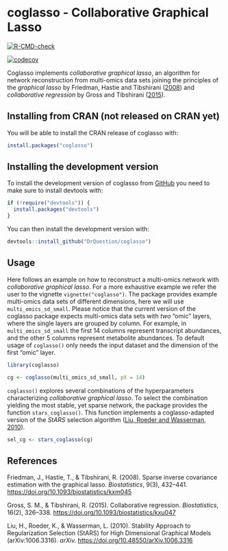
<!-- README.md is generated from README.Rmd. Please edit that file -->

# coglasso - Collaborative Graphical Lasso

<!-- badges: start -->

[![R-CMD-check](https://github.com/DrQuestion/coglasso/actions/workflows/R-CMD-check.yaml/badge.svg)](https://github.com/DrQuestion/coglasso/actions/workflows/R-CMD-check.yaml)

[![codecov](https://codecov.io/gh/DrQuestion/coglasso/graph/badge.svg?token=Q370RQ1CAD)](https://app.codecov.io/gh/DrQuestion/coglasso)
<!-- badges: end -->

Coglasso implements *collaborative graphical lasso*, an algorithm for
network reconstruction from multi-omics data sets joining the principles
of the *graphical lasso* by Friedman, Hastie and Tibshirani
([2008](#references)) and *collaborative regression* by Gross and
Tibshirani ([2015](#references)).

## Installing from CRAN (not released on CRAN yet)

You will be able to install the CRAN release of coglasso with:

``` r
install.packages("coglasso")
```

## Installing the development version

To install the development version of coglasso from
[GitHub](https://github.com/) you need to make sure to install devtools
with:

``` r
if (!require("devtools")) {
  install.packages("devtools")
}
```

You can then install the development version with:

``` r
devtools::install_github("DrQuestion/coglasso")
```

## Usage

Here follows an example on how to reconstruct a multi-omics network with
*collaborative graphical lasso*. For a more exhaustive example we refer
the user to the vignette `vignette("coglasso")`. The package provides
example multi-omics data sets of different dimensions, here we will use
`multi_omics_sd_small`. Please notice that the current version of the
coglasso package expects multi-omics data sets with *two* “omic” layers,
where the single layers are grouped by column. For example, in
`multi_omics_sd_small` the first 14 columns represent transcript
abundances, and the other 5 columns represent metabolite abundances. To
default usage of `coglasso()` only needs the input dataset and the
dimension of the first “omic” layer.

``` r
library(coglasso)

cg <- coglasso(multi_omics_sd_small, pX = 14)
```

`coglasso()` explores several combinations of the hyperparameters
characterizing *collaborative graphical lasso*. To select the
combination yielding the most stable, yet sparse network, the package
provides the function `stars_coglasso()`. This function implements a
coglasso-adapted version of the *StARS* selection algorithm ([Liu,
Roeder and Wasserman, 2010](#references)).

``` r
sel_cg <- stars_coglasso(cg)
```

## References

Friedman, J., Hastie, T., & Tibshirani, R. (2008). Sparse inverse
covariance estimation with the graphical lasso. *Biostatistics*, 9(3),
432–441. <https://doi.org/10.1093/biostatistics/kxm045>

Gross, S. M., & Tibshirani, R. (2015). Collaborative regression.
*Biostatistics*, 16(2), 326–338.
<https://doi.org/10.1093/biostatistics/kxu047>

Liu, H., Roeder, K., & Wasserman, L. (2010). Stability Approach to
Regularization Selection (StARS) for High Dimensional Graphical Models
(arXiv:1006.3316). *arXiv.* <https://doi.org/10.48550/arXiv.1006.3316>
